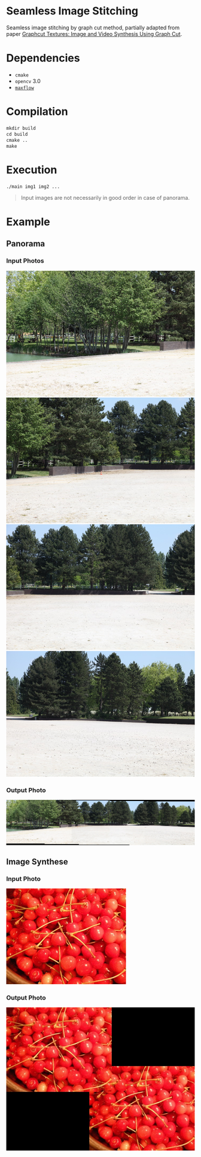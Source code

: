 # Seamless Image Stitching

Seamless image stitching by graph cut method, partially adapted from paper [Graphcut Textures: Image and Video Synthesis Using Graph Cut](http://www.cc.gatech.edu/cpl/projects/graphcuttextures/gc-final-lowres.pdf). 

# Dependencies

-   `cmake`
-   `opencv` 3.0
-   [`maxflow`](http://pub.ist.ac.at/~vnk/software.html)

# Compilation

    mkdir build
    cd build
    cmake ..
    make

# Execution

    ./main img1 img2 ...

>   Input images are not necessarily in good order in case of panorama.

# Example

## Panorama

### Input Photos

![alt text](./examples/IMG_0034.JPG "Photo 1")
![alt text](./examples/IMG_0035.JPG "Photo 2")
![alt text](./examples/IMG_0036.JPG "Photo 3")
![alt text](./examples/IMG_0037.JPG "Photo 4")

### Output Photo

![alt text](./examples/output_entire.jpg "Output")

## Image Synthese

### Input Photo

![alt text](./examples/cherries.jpg "Cherries")

### Output Photo

![alt text](./examples/cherriesx2.jpg "Cherries x 2")
